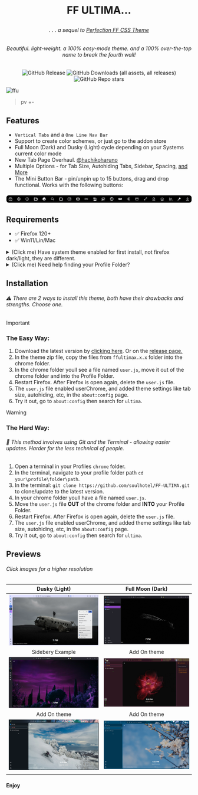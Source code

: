 # <p align="center"> FF ULTIMA... </p>

###### <p align="center">. . . a sequel to [Perfection FF CSS Theme](https://github.com/soulhotel/Perfection-Firefox-CSS-Theme) </p>

###### <p align="center">Beautiful. light-weight. a 100% easy-mode theme. and a 100% over-the-top name to break the fourth wall!</p>

<div align="center">

![GitHub Release](https://img.shields.io/github/v/release/soulhotel/FF-CSS-ULTIMA?style=for-the-badge) ![GitHub Downloads (all assets, all releases)](https://img.shields.io/github/downloads/soulhotel/ff-ultima/total?style=for-the-badge&color=blue) ![GitHub Repo stars](https://img.shields.io/github/stars/soulhotel/FF-CSS-ULTIMA?style=for-the-badge)

</div>

![ffu](https://github.com/soulhotel/FF-ULTIMA/assets/155501797/0d2d418a-0123-43e3-960b-952f39956b08)

> pv +-
<!-- ![preview2](https://github.com/soulhotel/FF-ULTIMA/assets/155501797/e5e38b36-05fb-405d-8601-d4e924f66e81) -->
<!-- ![preview1](https://github.com/soulhotel/FF-ULTIMA/assets/155501797/5fc4b558-f78a-45c5-9ef0-ca016a0e85de) -->
<!-- ![Main Preview](doc/preview/prev1.gif) -->

## Features

- `Vertical Tabs` and a `One Line Nav Bar`
- Support to create color schemes, or just go to the addon store
- Full Moon (Dark) and Dusky (Light) cycle depending on your Systems current color mode
- New Tab Page Overhaul. [@hachikoharuno](https://github.com/hachikoharuno/Beautiful-newtab-Firefox) 
- Multiple Options - for Tab Size, Autohiding Tabs, Sidebar, Spacing, [and More](doc/Modification.md)
- The Mini Button Bar - pin/unpin up to 15 buttons, drag and drop functional. Works with the following buttons:

![prevautohide](doc/preview/prevmini-bar.png)

## Requirements

- ✅ Firefox 120+
- ✅ Win11/Lin/Mac

<details>
<summary>(Click me) Have system theme enabled for first install, not firefox dark/light, they are different.</summary>
  
![install1](doc/preview/install1.jpg) ![install2](doc/preview/install2.jpg)
</details>

<details>
<summary>(Click me) Need help finding your Profile Folder?</summary>

<br>

> userChrome Themes work by Having the Browser read stylized `.css text files` in a certain directory within your Profile Folder. There are two easy ways to locate this folder:

1. Go to the `about:support` page
- In the URL Bar, type `about:support`.
- Look at the **Profile Folder** row. Open the folder.
- In that folder, create a new folder named `chrome` (If it doesnt already exist).

![aboutsupport](doc/preview/about_support.png)

2. Go to the `about:profiles` page
- In the URL Bar, type `about:profiles`.
- Your profile will say `This is the profile in use and...`. Click the **Open Directory** button in the **Root Directory** row.
- In that folder, create a new folder named `chrome` (if it doesnt already exist).
 
![alt text](doc/preview/profilelocation.png)
</details>

## Installation

###### :warning: There are 2 ways to install this theme, both have their drawbacks and strengths. Choose one.

> [!IMPORTANT]
> ### The Easy Way:
> 1. Download the latest version by [clicking here](https://github.com/soulhotel/FF-ULTIMA/archive/refs/heads/main.zip). Or on the [release page.](https://github.com/soulhotel/FF-CSS-ULTIMA/releases/latest)
> 2. In the theme zip file, copy the files from `ffultimax.x.x` folder into the chrome folder.
> 3. In the chrome folder youll see a file named `user.js`, move it out of the chrome folder and into the Profile Folder.
> 4. Restart Firefox. After Firefox is open again, delete the `user.js` file.
> 5. The `user.js` file enabled userChrome, and added theme settings like tab size, autohiding, etc, in the `about:config` page.
> 6. Try it out, go to `about:config` then search for `ultima`.

<!-- https://github.com/soulhotel/FF-ULTIMA/assets/155501797/dbc7fc96-e975-4a6f-820d-f69efa04cf8e -->

> [!warning]
> ### The Hard Way:
> ###### 🔄 This method involves using Git and the Terminal - allowing easier updates. Harder for the less technical of people.
> 1. Open a terminal in your Profiles `chrome` folder.
> 2. In the terminal, navigate to your profile folder path `cd your\profile\folder\path`.
> 3. In the terminal: `git clone https://github.com/soulhotel/FF-ULTIMA.git` to clone/update to the latest version.
> 4. In your chrome folder youll have a file named `user.js`.
> 5. Move the `user.js` file **OUT** of the chrome folder and **INTO** your Profile Folder.
> 6. Restart Firefox. After Firefox is open again, delete the `user.js` file.
> 7. The `user.js` file enabled userChrome, and added theme settings like tab size, autohiding, etc, in the `about:config` page.
> 8. Try it out, go to `about:config` then search for `ultima`.

## Previews

###### Click images for a higher resolution

|            Dusky (Light)            |          Full Moon (Dark)           |
| :---------------------------------: | :---------------------------------: |
| ![install1](doc/preview/prevw.png) | ![install1](doc/preview/prev3.png) |
|            Sidebery Example         |            Add On theme             |
| ![install1](doc/preview/prevs.png) | ![install1](doc/preview/prev5.gif) |
|            Add On theme             |            Add On theme             |
| ![install1](doc/preview/prev6.png) | ![install1](doc/preview/prev4.gif) |
|                                     |                                     |

#### Enjoy
